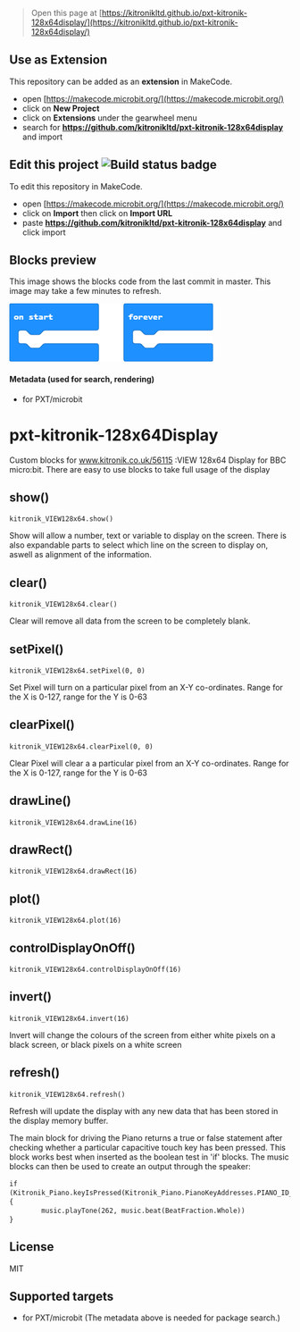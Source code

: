 
> Open this page at [https://kitronikltd.github.io/pxt-kitronik-128x64display/](https://kitronikltd.github.io/pxt-kitronik-128x64display/)

## Use as Extension

This repository can be added as an **extension** in MakeCode.

* open [https://makecode.microbit.org/](https://makecode.microbit.org/)
* click on **New Project**
* click on **Extensions** under the gearwheel menu
* search for **https://github.com/kitronikltd/pxt-kitronik-128x64display** and import

## Edit this project ![Build status badge](https://github.com/kitronikltd/pxt-kitronik-128x64display/workflows/MakeCode/badge.svg)

To edit this repository in MakeCode.

* open [https://makecode.microbit.org/](https://makecode.microbit.org/)
* click on **Import** then click on **Import URL**
* paste **https://github.com/kitronikltd/pxt-kitronik-128x64display** and click import

## Blocks preview

This image shows the blocks code from the last commit in master.
This image may take a few minutes to refresh.

![A rendered view of the blocks](https://github.com/kitronikltd/pxt-kitronik-128x64display/raw/master/.github/makecode/blocks.png)

#### Metadata (used for search, rendering)

* for PXT/microbit
<script src="https://makecode.com/gh-pages-embed.js"></script><script>makeCodeRender("{{ site.makecode.home_url }}", "{{ site.github.owner_name }}/{{ site.github.repository_name }}");</script>


# pxt-kitronik-128x64Display

Custom blocks for www.kitronik.co.uk/56115 :VIEW 128x64 Display for BBC micro:bit.  There are easy to use blocks to take full usage of the display

## show()
```blocks
kitronik_VIEW128x64.show()
```
Show will allow a number, text or variable to display on the screen.  There is also expandable parts to select which line on the screen to display on, aswell as alignment of the information.

## clear()
```blocks
kitronik_VIEW128x64.clear()
```
Clear will remove all data from the screen to be completely blank.

## setPixel()
```blocks
kitronik_VIEW128x64.setPixel(0, 0)
```
Set Pixel will turn on a particular pixel from an X-Y co-ordinates. Range for the X is 0-127, range for the Y is 0-63

## clearPixel()
```blocks
kitronik_VIEW128x64.clearPixel(0, 0)
```
Clear Pixel will clear a a particular pixel from an X-Y co-ordinates. Range for the X is 0-127, range for the Y is 0-63

## drawLine()
```blocks
kitronik_VIEW128x64.drawLine(16)
```
## drawRect()
```blocks
kitronik_VIEW128x64.drawRect(16)
```
## plot()
```blocks
kitronik_VIEW128x64.plot(16)
```
## controlDisplayOnOff()
```blocks
kitronik_VIEW128x64.controlDisplayOnOff(16)
```
## invert()
```blocks
kitronik_VIEW128x64.invert(16)
```
Invert will change the colours of the screen from either white pixels on a black screen, or black pixels on a white screen
## refresh()
```blocks
kitronik_VIEW128x64.refresh()
```
Refresh will update the display with any new data that has been stored in the display memory buffer.

The main block for driving the Piano returns a true or false statement after checking whether a particular capacitive touch key has been pressed.
This block works best when inserted as the boolean test in 'if' blocks. The music blocks can then be used to create an output through the speaker:
```blocks
if (Kitronik_Piano.keyIsPressed(Kitronik_Piano.PianoKeyAddresses.PIANO_ID_KEY_K9)) {
        music.playTone(262, music.beat(BeatFraction.Whole))
}
```

## License

MIT

## Supported targets

* for PXT/microbit
(The metadata above is needed for package search.)